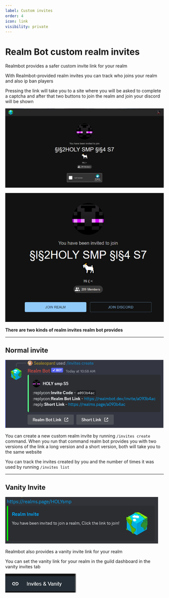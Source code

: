 ```yaml
---
label: Custom invites
order: 4
icon: link
visibility: private
---
```


# Realm Bot custom realm invites
 Realmbot provides a safer custom invite link for your realm 
 
 With Realmbot-provided realm invites you can track who joins your realm and also ip ban players 
 
 Pressing the link will take you to a site where you will be asked to complete a captcha and after that two buttons to join the realm and join your discord will be shown 
 
![](/images/invites-ui.png)

![](/images/invites-ui2.png)

 **There are two kinds of realm invites realm bot provides** 
 
 ---
 
 ## Normal invite 
 ![Example of custom realm invite](/images/ninvite.png)
 
 You can create a new custom realm invite by running `/invites create` command. When you run that command realm bot provides you with two versions of the link a long version and a short version, both will take you to the same website
 
 You can track the invites created by you and the number of times it was used by running `/invites list`
 

---

 ## Vanity Invite 
 ![Example of Vanity invite link](/images/image.png)

  Realmbot also provides a vanity invite link for your realm 

  You can set the vanity link for your realm in the guild dashboard in the vanity invites tab

  ![](/images/vanity.png)
 
